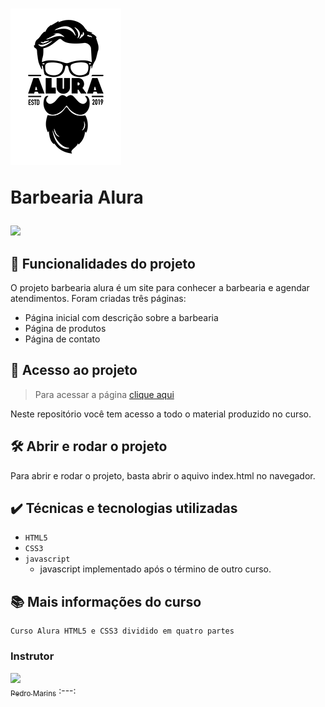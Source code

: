 <h1>
  <a href="https://wendell95araujo.github.io/barbeariaalura.io/"><img src="logo.png" alt="logo da barbearia"/></a>
  <p>Barbearia Alura</p>
</h1>

<img src="http://img.shields.io/static/v1?label=STATUS&message=CONCLUIDO&color=GREEN&style=plastic"/>

<h2>🔨 Funcionalidades do projeto</h2>

O projeto barbearia alura é um site para conhecer a barbearia e agendar atendimentos. Foram criadas três páginas:

- Página inicial com descrição sobre a barbearia
- Página de produtos
- Página de contato


<h2>📁 Acesso ao projeto</h2>

>Para acessar a página [clique aqui](https://wendell95araujo.github.io/barbeariaalura.io/)

Neste repositório você tem acesso a todo o material produzido no curso.

<h2>🛠️ Abrir e rodar o projeto</h2>

Para abrir e rodar o projeto, basta abrir o aquivo index.html no navegador.

<h2>✔️ Técnicas e tecnologias utilizadas</h2>

- ``HTML5``
- ``CSS3``
- ``javascript``
  * javascript implementado após o término de outro curso.

<h2>📚 Mais informações do curso</h2>

```
Curso Alura HTML5 e CSS3 dividido em quatro partes
```
<h3>Instrutor</h3>

[<img src="https://avatars.githubusercontent.com/u/215004?v=4" width=115><br><sub>Pedro Marins</sub>](https://github.com/pedromarins)
:---: 
